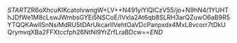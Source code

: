$START$ZR6oXhcuKlKcatolvwngW+LV++N491ylYlQlCzV55/jo+N9hN4/1YUHThJDfWe1M8cLswJWmbsGYEi5NSCoE/IVxla2At6qb8SLRH3arQZuwO6aB9R5YTQQKAwIlSnNsiMdRU5tDArUkcarIlVehtOaVDcPanpxdx4MxL8vcorr7tDkUQrymvqXBa2FFXtccfph26NtNI9YrZrfLraBDcw==$END$
